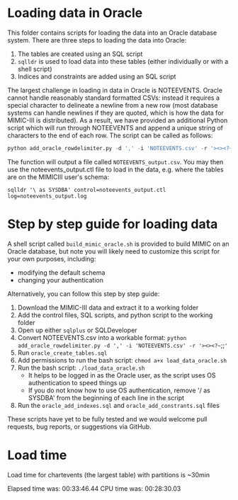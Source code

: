 # Loading data in Oracle

This folder contains scripts for loading the data into an Oracle database system.
There are three steps to loading the data into Oracle:

1. The tables are created using an SQL script
2. `sqlldr` is used to load data into these tables (either individually or with a shell script)
3. Indices and constraints are added using an SQL script

The largest challenge in loading in data in Oracle is NOTEEVENTS. Oracle cannot handle reasonably standard formatted CSVs: instead it requires a special character to delineate a newline from a new row (most database systems can handle newlines if they are quoted, which is how the data for MIMIC-III is distributed). As a result, we have provided an additional Python script which will run through NOTEEVENTS and append a unique string of characters to the end of each row. The script can be called as follows:

```python
python add_oracle_rowdelimiter.py -d ',' -i 'NOTEEVENTS.csv' -r '><><?~`;;`'
```

The function will output a file called `NOTEEVENTS_output.csv`. You may then use the noteevents_output.ctl file to load in the data, e.g. where the tables are on the MIMICIII user's schema:

```sqlldr '\ as SYSDBA' control=noteevents_output.ctl log=noteevents_output.log```

# Step by step guide for loading data

A shell script called `build_mimic_oracle.sh` is provided to build MIMIC on an Oracle database, but note you will likely need to customize this script for your own purposes, including:

* modifying the default schema
* changing your authentication

Alternatively, you can follow this step by step guide:

1. Download the MIMIC-III data and extract it to a working folder
2. Add the control files, SQL scripts, and python script to the working folder
3. Open up either `sqlplus` or SQLDeveloper
4. Convert NOTEEVENTS.csv into a workable format: `python add_oracle_rowdelimiter.py -d ',' -i 'NOTEEVENTS.csv' -r '><><?~`;;`'`
5. Run `oracle_create_tables.sql`
6. Add permissions to run the bash script: `chmod a+x load_data_oracle.sh`
7. Run the bash script: `./load_data_oracle.sh`
    * It helps to be logged in as the Oracle user, as the script uses OS authentication to speed things up
    * If you do not know how to use OS authentication, remove '/ as SYSDBA' from the beginning of each line in the script
8. Run the `oracle_add_indexes.sql` and `oracle_add_constrants.sql` files

These scripts have yet to be fully tested and we would welcome pull requests, bug reports, or suggestions via GitHub.

# Load time

Load time for chartevents (the largest table) with partitions is ~30min

Elapsed time was:     00:33:46.44
CPU time was:         00:28:30.03
